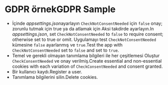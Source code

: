 # <a name="gdpr-sample"></a><span data-ttu-id="3ace0-101">GDPR örnek</span><span class="sxs-lookup"><span data-stu-id="3ace0-101">GDPR Sample</span></span>

* <span data-ttu-id="3ace0-102">İçinde *appsettings.json*ayarlayın `CheckNotConsentNeeded` için `false` onay; zorunlu tutmak için true ya da atlamak için Aksi takdirde ayarlayın.</span><span class="sxs-lookup"><span data-stu-id="3ace0-102">In *appsettings.json*, set `CheckNotConsentNeeded` to `false` to require consent; otherwise set to true or omit.</span></span> <span data-ttu-id="3ace0-103">Uygulamayı test `CheckNotConsentNeeded` kümesine `false` ayarlanmış ve `true`.</span><span class="sxs-lookup"><span data-stu-id="3ace0-103">Test the app with `CheckNotConsentNeeded` set to `false` and set to `true`.</span></span>
* <span data-ttu-id="3ace0-104">Temel ve gerekli olmayan tanımlama bilgileri ile her çeşitlemesi Oluştur `CheckConsentNeeded` ve onay verilmiş.</span><span class="sxs-lookup"><span data-stu-id="3ace0-104">Create essential and non-essential cookies with each variation of `CheckConsentNeeded` and consent granted.</span></span>
* <span data-ttu-id="3ace0-105">Bir kullanıcı kaydı.</span><span class="sxs-lookup"><span data-stu-id="3ace0-105">Register a user.</span></span>
* <span data-ttu-id="3ace0-106">Tanımlama bilgilerini silin.</span><span class="sxs-lookup"><span data-stu-id="3ace0-106">Delete cookies.</span></span>
